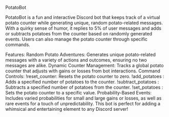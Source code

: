 PotatoBot

PotatoBot is a fun and interactive Discord bot that keeps track of a virtual potato counter while generating unique, random potato-related messages. With a quirky sense of humor, it replies to 5% of user messages and adds or subtracts potatoes from the counter based on randomly generated events. Users can also manage the potato counter through specific commands.

Features:
Random Potato Adventures: Generates unique potato-related messages with a variety of actions and outcomes, ensuring no two messages are alike.
Dynamic Counter Management: Tracks a global potato counter that adjusts with gains or losses from bot interactions.
Command Controls:
!reset_counter: Resets the potato counter to zero.
!add_potatoes <amount>: Adds a specified number of potatoes to the counter.
!subtract_potatoes <amount>: Subtracts a specified number of potatoes from the counter.
!set_potatoes <amount>: Sets the potato counter to a specific value.
Probability-Based Events: Includes varied probabilities for small and large gains or losses, as well as rare events for a touch of unpredictability.
This bot is perfect for adding a whimsical and entertaining element to any Discord server!






